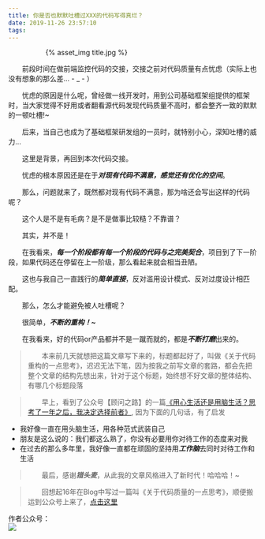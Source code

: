```yaml
---
title: 你是否也默默吐槽过XXX的代码写得真烂？
date: 2019-11-26 23:57:10
tags:
---
```


<div style="width:70%;margin:auto">
{% asset_img title.jpg %}
</div>

&emsp;&emsp;前段时间在做前端监控代码的交接，交接之前对代码质量有点忧虑（实际上也没有想象的那么差... - _ - ）

&emsp;&emsp;忧虑的原因是什么呢，曾经做一线开发时，用到公司基础框架组提供的框架时，当大家觉得不好用或者翻看源代码发现代码质量不高时，都会整齐一致的默默的一顿吐槽!~

&emsp;&emsp;后来，当自己也成为了基础框架研发组的一员时，就特别小心，深知吐槽的威力...

&emsp;&emsp;这里是背景，再回到本次代码交接。

&emsp;&emsp;忧虑的根本原因还是在于***对现有代码不满意，感觉还有优化的空间***。

&emsp;&emsp;那么，问题就来了，既然都对现有代码不满意，那为啥还会写出这样的代码呢？

&emsp;&emsp;这个人是不是有毛病？是不是做事比较糙？不靠谱？

&emsp;&emsp;其实，并不是！

&emsp;&emsp;在我看来，***每一个阶段都有每一个阶段的代码与之完美契合***，项目到了下一阶段，如果代码还在停留在上一阶级，那么看起来就会相当丑陋。

&emsp;&emsp;这也与我自己一直践行的***简单直接***，反对滥用设计模式、反对过度设计相匹配。

&emsp;&emsp;那么，怎么才能避免被人吐槽呢？

&emsp;&emsp;很简单，***不断的重构！~***

&emsp;&emsp;在我看来，好的代码or产品都并不是一蹴而就的，都是***不断打磨***出来的。


> &emsp;&emsp;本来前几天就想把这篇文章写下来的，标题都起好了，叫做《关于代码重构的一点思考》，迟迟无法下笔，因为按我之前写文章的套路，都会先把整个文章的结构先想出来，针对于这个标题，始终想不好文章的整体结构、有哪几个标题段落

> &emsp;&emsp;早上，看到了公众号【顾问之路】的一篇<a href='https://mp.weixin.qq.com/s/7Xz6v0hJCU9oirYT4rn6qQ'>《用心生活还是用脑生活？思考了一年之后，我决定选择前者》</a>, 因为下面的几句话，有了启发
- 我好像一直在用头脑生活，用各种范式武装自己
- 朋友是这么说的：我们都这么熟了，你没有必要用你对待工作的态度来对我
- 在过去的那么多年里，我好像一直都在顽固的坚持用***工作脑***去同时对待工作和生活

> &emsp;&emsp;最后，感谢***猎头麦***，从此我的文章风格进入了新时代！哈哈哈！~

> &emsp;&emsp;回想起16年在Blog中写过一篇叫《关于代码质量的一点思考》，顺便搬运到公众号上来了，<a href='https://mp.weixin.qq.com/s/EQflyMXsDXnIg-6R8jnKSA'>点击这里</a>

作者公众号：   
<img src='http://muchstudy.com/2019/11/10/%E4%B8%80%E6%96%87%E6%90%9E%E5%AE%9AJS%E5%BC%82%E5%B8%B8%E6%8D%95%E8%8E%B7/YIYING.jpg'>
